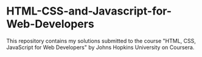 # HTML-CSS-and-Javascript-for-Web-Developers
This repository contains my solutions submitted to the course "HTML, CSS, JavaScript for Web Developers" by Johns Hopkins University on Coursera.
